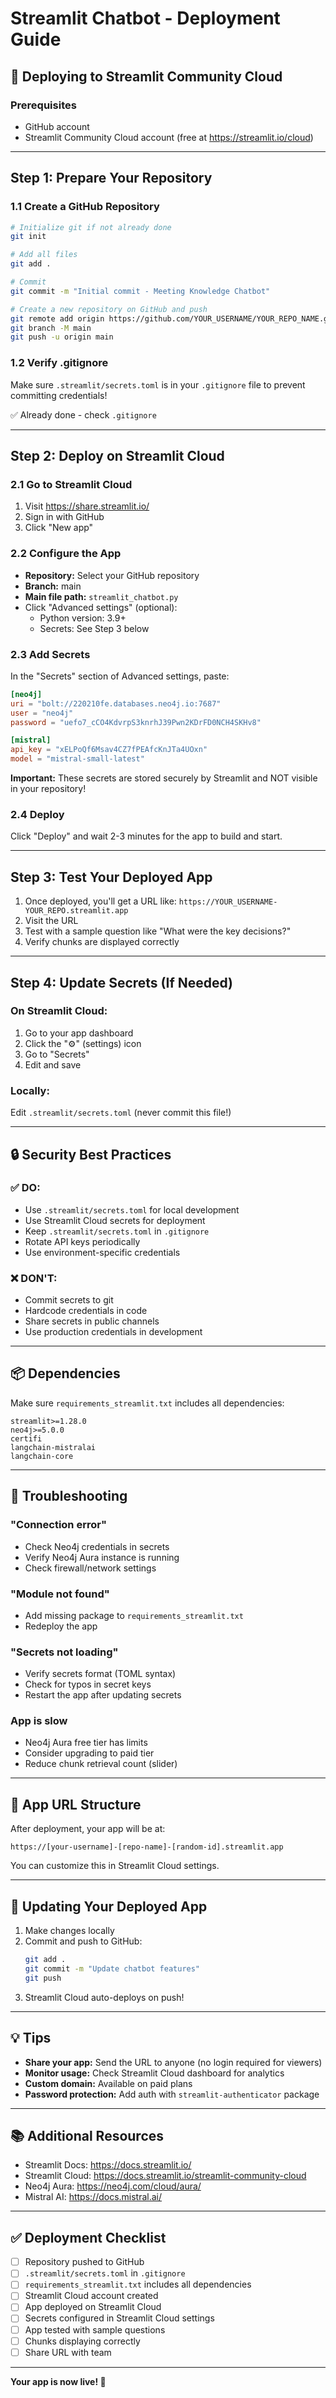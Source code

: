# Streamlit Chatbot - Deployment Guide

## 🚀 Deploying to Streamlit Community Cloud

### Prerequisites
- GitHub account
- Streamlit Community Cloud account (free at https://streamlit.io/cloud)

---

## Step 1: Prepare Your Repository

### 1.1 Create a GitHub Repository
```bash
# Initialize git if not already done
git init

# Add all files
git add .

# Commit
git commit -m "Initial commit - Meeting Knowledge Chatbot"

# Create a new repository on GitHub and push
git remote add origin https://github.com/YOUR_USERNAME/YOUR_REPO_NAME.git
git branch -M main
git push -u origin main
```

### 1.2 Verify .gitignore
Make sure `.streamlit/secrets.toml` is in your `.gitignore` file to prevent committing credentials!

✅ Already done - check `.gitignore`

---

## Step 2: Deploy on Streamlit Cloud

### 2.1 Go to Streamlit Cloud
1. Visit https://share.streamlit.io/
2. Sign in with GitHub
3. Click "New app"

### 2.2 Configure the App
- **Repository:** Select your GitHub repository
- **Branch:** main
- **Main file path:** `streamlit_chatbot.py`
- Click "Advanced settings" (optional):
  - Python version: 3.9+
  - Secrets: See Step 3 below

### 2.3 Add Secrets
In the "Secrets" section of Advanced settings, paste:

```toml
[neo4j]
uri = "bolt://220210fe.databases.neo4j.io:7687"
user = "neo4j"
password = "uefo7_cCO4KdvrpS3knrhJ39Pwn2KDrFD0NCH4SKHv8"

[mistral]
api_key = "xELPoQf6Msav4CZ7fPEAfcKnJTa4UOxn"
model = "mistral-small-latest"
```

**Important:** These secrets are stored securely by Streamlit and NOT visible in your repository!

### 2.4 Deploy
Click "Deploy" and wait 2-3 minutes for the app to build and start.

---

## Step 3: Test Your Deployed App

1. Once deployed, you'll get a URL like: `https://YOUR_USERNAME-YOUR_REPO.streamlit.app`
2. Visit the URL
3. Test with a sample question like "What were the key decisions?"
4. Verify chunks are displayed correctly

---

## Step 4: Update Secrets (If Needed)

### On Streamlit Cloud:
1. Go to your app dashboard
2. Click the "⚙️" (settings) icon
3. Go to "Secrets"
4. Edit and save

### Locally:
Edit `.streamlit/secrets.toml` (never commit this file!)

---

## 🔒 Security Best Practices

### ✅ DO:
- Use `.streamlit/secrets.toml` for local development
- Use Streamlit Cloud secrets for deployment
- Keep `.streamlit/secrets.toml` in `.gitignore`
- Rotate API keys periodically
- Use environment-specific credentials

### ❌ DON'T:
- Commit secrets to git
- Hardcode credentials in code
- Share secrets in public channels
- Use production credentials in development

---

## 📦 Dependencies

Make sure `requirements_streamlit.txt` includes all dependencies:

```
streamlit>=1.28.0
neo4j>=5.0.0
certifi
langchain-mistralai
langchain-core
```

---

## 🐛 Troubleshooting

### "Connection error"
- Check Neo4j credentials in secrets
- Verify Neo4j Aura instance is running
- Check firewall/network settings

### "Module not found"
- Add missing package to `requirements_streamlit.txt`
- Redeploy the app

### "Secrets not loading"
- Verify secrets format (TOML syntax)
- Check for typos in secret keys
- Restart the app after updating secrets

### App is slow
- Neo4j Aura free tier has limits
- Consider upgrading to paid tier
- Reduce chunk retrieval count (slider)

---

## 🎯 App URL Structure

After deployment, your app will be at:
```
https://[your-username]-[repo-name]-[random-id].streamlit.app
```

You can customize this in Streamlit Cloud settings.

---

## 🔄 Updating Your Deployed App

1. Make changes locally
2. Commit and push to GitHub:
   ```bash
   git add .
   git commit -m "Update chatbot features"
   git push
   ```
3. Streamlit Cloud auto-deploys on push!

---

## 💡 Tips

- **Share your app:** Send the URL to anyone (no login required for viewers)
- **Monitor usage:** Check Streamlit Cloud dashboard for analytics
- **Custom domain:** Available on paid plans
- **Password protection:** Add auth with `streamlit-authenticator` package

---

## 📚 Additional Resources

- Streamlit Docs: https://docs.streamlit.io/
- Streamlit Cloud: https://docs.streamlit.io/streamlit-community-cloud
- Neo4j Aura: https://neo4j.com/cloud/aura/
- Mistral AI: https://docs.mistral.ai/

---

## ✅ Deployment Checklist

- [ ] Repository pushed to GitHub
- [ ] `.streamlit/secrets.toml` in `.gitignore`
- [ ] `requirements_streamlit.txt` includes all dependencies
- [ ] Streamlit Cloud account created
- [ ] App deployed on Streamlit Cloud
- [ ] Secrets configured in Streamlit Cloud settings
- [ ] App tested with sample questions
- [ ] Chunks displaying correctly
- [ ] Share URL with team

---

**Your app is now live! 🎉**
